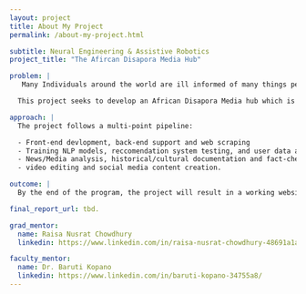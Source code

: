```yaml
---
layout: project
title: About My Project
permalink: /about-my-project.html

subtitle: Neural Engineering & Assistive Robotics
project_title: "The Afircan Disapora Media Hub"

problem: |
   Many Individuals around the world are ill informed of many things pertaining to Afircan Culture. There are many informational gaps, underrepresented narratives that have not been heard and not many cross-cultural connections among people of African Descent worldwide.

  This project seeks to develop an African Disapora Media hub which is a curated digital platform designed to aggregate and centralize news and more.

approach: |
  The project follows a multi-point pipeline:

  - Front-end devlopment, back-end support and web scraping 
  - Training NLP models, reccomendation system testing, and user data analysis
  - News/Media analysis, historical/cultural documentation and fact-checking
  - video editing and social media content creation.

outcome: |
  By the end of the program, the project will result in a working website with function codes and working API intergrations. People will be able to browse the website and be informed of the news and many other things taking place within the African disapora.

final_report_url: tbd.

grad_mentor:
  name: Raisa Nusrat Chowdhury
  linkedin: https://www.linkedin.com/in/raisa-nusrat-chowdhury-48691a1a5/  

faculty_mentor:
  name: Dr. Baruti Kopano
  linkedin: https://www.linkedin.com/in/baruti-kopano-34755a8/
---
```


